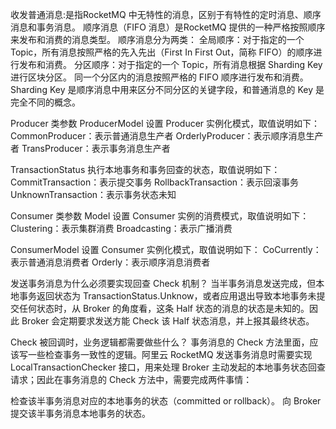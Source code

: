 收发普通消息:是指RocketMQ 中无特性的消息，区别于有特性的定时消息、顺序消息和事务消息。
顺序消息（FIFO 消息）是RocketMQ 提供的一种严格按照顺序来发布和消费的消息类型。
顺序消息分为两类：
全局顺序：对于指定的一个 Topic，所有消息按照严格的先入先出（First In First Out，简称 FIFO）的顺序进行发布和消费。
分区顺序：对于指定的一个 Topic，所有消息根据 Sharding Key 进行区块分区。 同一个分区内的消息按照严格的 FIFO 顺序进行发布和消费。
Sharding Key 是顺序消息中用来区分不同分区的关键字段，和普通消息的 Key 是完全不同的概念。

Producer 类参数
ProducerModel	设置 Producer 实例化模式，取值说明如下：
CommonProducer：表示普通消息生产者
OrderlyProducer：表示顺序消息生产者
TransProducer：表示事务消息生产者

TransactionStatus	执行本地事务和事务回查的状态，取值说明如下：
CommitTransaction：表示提交事务
RollbackTransaction：表示回滚事务
UnknownTransaction：表示事务状态未知

Consumer 类参数
Model	设置 Consumer 实例的消费模式，取值说明如下：
Clustering：表示集群消费
Broadcasting：表示广播消费

ConsumerModel	设置 Consumer 实例化模式，取值说明如下：
CoCurrently：表示普通消息消费者
Orderly：表示顺序消息消费者

发送事务消息为什么必须要实现回查 Check 机制？
当半事务消息发送完成，但本地事务返回状态为 TransactionStatus.Unknow，或者应用退出导致本地事务未提交任何状态时，从 Broker 的角度看，这条 Half 状态的消息的状态是未知的。因此 Broker 会定期要求发送方能 Check 该 Half 状态消息，并上报其最终状态。

Check 被回调时，业务逻辑都需要做些什么？
事务消息的 Check 方法里面，应该写一些检查事务一致性的逻辑。阿里云 RocketMQ 发送事务消息时需要实现 LocalTransactionChecker 接口，用来处理 Broker 主动发起的本地事务状态回查请求；因此在事务消息的 Check 方法中，需要完成两件事情：

检查该半事务消息对应的本地事务的状态（committed or rollback）。
向 Broker 提交该半事务消息本地事务的状态。